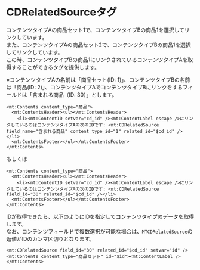 # CDRelatedSourceタグ

コンテンツタイプAの商品セット1で、コンテンツタイプBの商品1を選択してリンクしています。  
また、コンテンツタイプAの商品セット2で、コンテンツタイプBの商品1を選択してリンクしています。  
この時、コンテンツタイプBの商品1にリンクされているコンテンツタイプAを取得することができるタグを提供します。

※コンテンツタイプAの名前は「商品セット(ID: 1)」、コンテンツタイプBの名前は「商品(ID: 2)」、コンテンツタイプAでコンテンツタイプBにリンクをするフィールドは「含まれる商品（ID: 30）」とします。

```
<mt:Contents content_type="商品">
  <mt:ContentsHeader><ul></mt:ContentsHeader>
    <li><mt:ContentID setvar="cd_id" /><mt:ContentLabel escape />にリンクしているのはコンテンツタイプAの次のIDです: <mt:CDRelatedSource field_name="含まれる商品" content_type_id="1" related_id="$cd_id" /></li>
  <mt:ContentsFooter></ul></mt:ContentsFooter>
</mt:Contents>
```
もしくは

```
<mt:Contents content_type="商品">
  <mt:ContentsHeader><ul></mt:ContentsHeader>
    <li><mt:ContentID setvar="cd_id" /><mt:ContentLabel escape />にリンクしているのはコンテンツタイプAの次のIDです: <mt:CDRelatedSource field_id="30" related_id="$cd_id" /></li>
  <mt:ContentsFooter></ul></mt:ContentsFooter>
</mt:Contents>
```

IDが取得できたら、以下のようにIDを指定してコンテンツタイプのデータを取得します。  
なお、コンテンツフィールドで複数選択が可能な場合は、`MTCDRelatedSource`の返値がIDのカンマ区切りとなります。

```
<mt:CDRelatedSource field_id="30" related_id="$cd_id" setvar="id" />
<mt:Contents content_type="商品セット" id="$id"><mt:ContentLabel /></mt:Contents>
```
